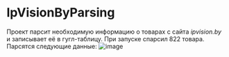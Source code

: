 # IpVisionByParsing
Проект парсит необходимую информацию о товарах с сайта *ipvision.by* и записывает её в гугл-таблицу. При запуске спарсил 822 товара. Парсятся следующие данные:
![image](https://github.com/user-attachments/assets/172cfba8-84ec-451e-8acf-7947bad35692)
